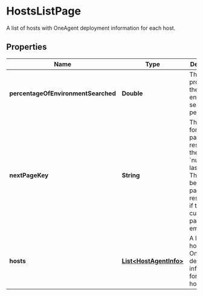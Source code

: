 

# HostsListPage

A list of hosts with OneAgent deployment information for each host.

## Properties

| Name | Type | Description | Notes |
|------------ | ------------- | ------------- | -------------|
|**percentageOfEnvironmentSearched** | **Double** | The progress of the environment search, in percent. |  [optional] |
|**nextPageKey** | **String** | The cursor for the next page of results.    Has the value of &#x60;null&#x60; on the last page.   There might be another page of results even if the current page is empty. |  [optional] |
|**hosts** | [**List&lt;HostAgentInfo&gt;**](HostAgentInfo.md) | A list of hosts with OneAgent deployment information for each host. |  [optional] |



